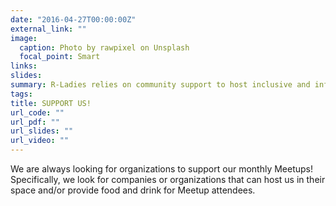 ```yaml
---
date: "2016-04-27T00:00:00Z"
external_link: ""
image:
  caption: Photo by rawpixel on Unsplash
  focal_point: Smart
links:
slides: 
summary: R-Ladies relies on community support to host inclusive and informative events.
tags:
title: SUPPORT US!
url_code: ""
url_pdf: ""
url_slides: ""
url_video: ""
---
```


We are always looking for organizations to support our monthly Meetups! Specifically, we look for companies or organizations that can host us in their space and/or provide food and drink for Meetup attendees.